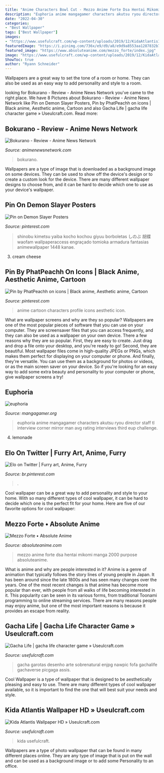 ```yaml
---
title: "Anime Characters Bowl Cut - Mezzo Anime Forte Dsa Hentai Mikomi Manga 2000 Purpose Absoluteanime"
description: "Euphoria anime mangagamer characters akutsu ryou director staff tl interview corner mirror man avg rating interviews third eup challenge"
date: "2022-04-30"
categories:
- "Best Wallpaper"
tags: ["Best Wallpaper"]
images:
- "https://www.usefulcraft.com/wp-content/uploads/2019/12/KidaAtlantis17.jpg"
featuredImage: "https://i.pinimg.com/736x/e9/d9/a8/e9d9a8553aa1287832b707f046ee520e.jpg"
featured_image: "https://www.absoluteanime.com/mezzo_forte/index.jpg"
image: "https://www.usefulcraft.com/wp-content/uploads/2019/12/KidaAtlantis17.jpg"
ShowToc: true
author: "Ryann Schneider"
---
```



Wallpapers are a great way to set the tone of a room or home. They can also be used as an easy way to add personality and style to a room.

	

		
looking for Bokurano - Review - Anime News Network you've came to the right place. We have 8 Pictures about Bokurano - Review - Anime News Network like Pin on Demon Slayer Posters, Pin by PhatPeachh on icons | Black anime, Aesthetic anime, Cartoon and also Gacha Life | gacha life character game » Useulcraft.com. Read more:
		
    
## Bokurano - Review - Anime News Network

<img loading=lazy src="https://www.animenewsnetwork.com/thumbnails/crop600x315gHW/cms/review/100472/c34543e21a7d483c4ee04c43bf6224941457473875_full.jpg" onerror="this.onerror=null;this.src='https://tse2.mm.bing.net/th?id=OIP.LrX2ZTwH3kZw6eAN9ezBywHaD4&amp;pid=15.1';" alt="Bokurano - Review - Anime News Network">

_Source: animenewsnetwork.com_

>bokurano. 

	

Wallpapers are a type of image that is downloaded as a background image on some devices. They can be used to show off the device's design or to create a custom look for the device. There are many different wallpaper designs to choose from, and it can be hard to decide which one to use as your device's wallpaper.

    
## Pin On Demon Slayer Posters

<img loading=lazy src="https://i.pinimg.com/736x/e9/d9/a8/e9d9a8553aa1287832b707f046ee520e.jpg" onerror="this.onerror=null;this.src='https://tse3.mm.bing.net/th?id=OIP.4DqbMN4g6EfyqgdRRru_LQAAAA&amp;pid=15.1';" alt="Pin on Demon Slayer Posters">

_Source: pinterest.com_

>shinobu kimetsu yaiba kocho kochou giyuu borboletas しのぶ 胡蝶 waofam wallpaperaccess engraçado tomioka armadura fantasias animewallpaper 1448 kanae. 

	

3. cream cheese 

    
## Pin By PhatPeachh On Icons | Black Anime, Aesthetic Anime, Cartoon

<img loading=lazy src="https://i.pinimg.com/736x/1a/6e/6c/1a6e6cdd490a3578873c4fdc6528971a.jpg" onerror="this.onerror=null;this.src='https://tse1.mm.bing.net/th?id=OIP.4Kfval95xiUe_7W4jCm9xgHaGd&amp;pid=15.1';" alt="Pin by PhatPeachh on icons | Black anime, Aesthetic anime, Cartoon">

_Source: pinterest.com_

>anime cartoon characters profile icons aesthetic icon. 

	

What are wallpaper screens and why are they so popular?
Wallpapers are one of the most popular pieces of software that you can use on your computer. They are screensaver files that you can access frequently, and they can also be used as a wallpaper on your own device. There a few reasons why they are so popular. First, they are easy to create. Just drag and drop a file onto your desktop, and you're ready to go! Second, they are beautiful. Most wallpaper files come in high-quality JPEGs or PNGs, which makes them perfect for displaying on your computer or phone. And finally, they're versatile. You can use them as a background for photos or videos, or as the main screen saver on your device. So if you're looking for an easy way to add some extra beauty and personality to your computer or phone, give wallpaper screens a try!

    
## Euphoria

<img loading=lazy src="https://www.mangagamer.org/euphoria/img/gallery/3.jpg" onerror="this.onerror=null;this.src='https://tse4.mm.bing.net/th?id=OIP.dladzbPeMM2JSWeyNkkjAQHaFj&amp;pid=15.1';" alt="euphoria">

_Source: mangagamer.org_

>euphoria anime mangagamer characters akutsu ryou director staff tl interview corner mirror man avg rating interviews third eup challenge. 

	

4. lemonade 

    
## Elo On Twitter | Furry Art, Anime, Furry

<img loading=lazy src="https://i.pinimg.com/736x/f6/13/59/f61359d029ee0ce78e5c323715a554e4.jpg" onerror="this.onerror=null;this.src='https://tse1.mm.bing.net/th?id=OIP.bDhqfK4K_yx2UJAfPCR8CgHaJ5&amp;pid=15.1';" alt="Elo on Twitter | Furry art, Anime, Furry">

_Source: br.pinterest.com_

>. 

	

Cool wallpaper can be a great way to add personality and style to your home. With so many different types of cool wallpaper, it can be hard to decide which one is the perfect fit for your home. Here are five of our favorite options for cool wallpaper: 

    
## Mezzo Forte • Absolute Anime

<img loading=lazy src="https://www.absoluteanime.com/mezzo_forte/index.jpg" onerror="this.onerror=null;this.src='https://tse1.mm.bing.net/th?id=OIP.fHlffir5i3BEKwmJp8s4BAAAAA&amp;pid=15.1';" alt="Mezzo Forte • Absolute Anime">

_Source: absoluteanime.com_

>mezzo anime forte dsa hentai mikomi manga 2000 purpose absoluteanime. 

	

What is anime and why are people interested in it?
Anime is a genre of animation that typically follows the story lines of young people in Japan. It has been around since the late 1800s and has seen many changes over the years. One of the most recent changes is that anime has become more popular than ever, with people from all walks of life becoming interested in it. This popularity can be seen in its various forms, from traditional Toonami programming to online streaming services. There are many reasons people may enjoy anime, but one of the most important reasons is because it provides an escape from reality.

    
## Gacha Life | Gacha Life Character Game » Useulcraft.com

<img loading=lazy src="https://www.usefulcraft.com/wp-content/uploads/2019/12/gacha-life-17.jpg" onerror="this.onerror=null;this.src='https://tse1.mm.bing.net/th?id=OIP.SOE_IcOG_u02BGz2pCncFgHaHa&amp;pid=15.1';" alt="Gacha Life | gacha life character game » Useulcraft.com">

_Source: usefulcraft.com_

>gacha garotas desenho arte sobrenatural enjpg nawpic fofa gachalife gachaverse picgaga assis. 

	

Cool Wallpaper is a type of wallpaper that is designed to be aesthetically pleasing and easy to use. There are many different types of cool wallpaper available, so it is important to find the one that will best suit your needs and style.

    
## Kida Atlantis Wallpaper HD » Useulcraft.com

<img loading=lazy src="https://www.usefulcraft.com/wp-content/uploads/2019/12/KidaAtlantis17.jpg" onerror="this.onerror=null;this.src='https://tse4.mm.bing.net/th?id=OIP.75w7W5Rf0uObsgzJAIqfXwHaL2&amp;pid=15.1';" alt="Kida Atlantis Wallpaper HD » Useulcraft.com">

_Source: usefulcraft.com_

>kida usefulcraft. 

	



Wallpapers are a type of photo wallpaper that can be found in many different places online. They are any type of image that is put on the wall and can be used as a background image or to add some Personality to an office.

